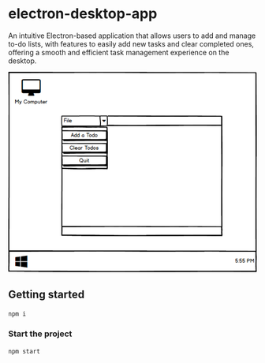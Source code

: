# electron-desktop-app

An intuitive Electron-based application that allows users to add and manage to-do lists, with features to easily add new tasks and clear completed ones, offering a smooth and efficient task management experience on the desktop.

![img_mock](002%20-%20reset%20feature.png)

## Getting started

`npm i`

### Start the project

`npm start`
